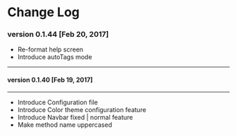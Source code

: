 # Change Log

### version 0.1.44 [Feb 20, 2017]
 - Re-format help screen
 - Introduce autoTags mode


-------------
#### version 0.1.40 [Feb 19, 2017]
-------------
 - Introduce Configuration file
 - Introduce Color theme configuration feature
 - Introduce Navbar fixed | normal feature
 - Make method name uppercased
